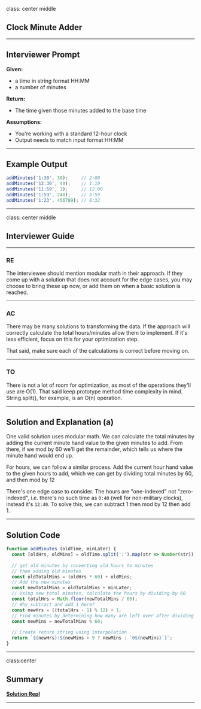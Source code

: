 class: center middle
## Clock Minute Adder

---

## Interviewer Prompt

__Given:__  
  - a time in string format HH:MM
  - a number of minutes

__Return:__  
  - The time given those minutes added to the base time
 
__Assumptions:__
  - You're working with a standard 12-hour clock
  - Output needs to match input format HH:MM

---

## Example Output

```js
addMinutes('1:30', 30);     // 2:00
addMinutes('12:30', 40);    // 1:10
addMinutes('11:59', 1);     // 12:00
addMinutes('1:59', 240);    // 5:59
addMinutes('1:23', 456789); // 6:32
```

---

class: center middle
## Interviewer Guide

---

### RE

The interviewee should mention modular math in their approach. If they come up with a solution that does not account for the edge cases, you may choose to bring these up now, or add them on when a basic solution is reached.

---

### AC

There may be many solutions to transforming the data. If the approach will correctly calculate the total hours/minutes allow them to implement. If it's less efficient, focus on this for your optimization step.

That said, make sure each of the calculations is correct before moving on.

---

### TO

There is not a lot of room for optimization, as most of the operations they'll use are O(1). That said keep prototype method time complexity in mind. String.split(), for example, is an O(n) operation.


---

## Solution and Explanation (a)


One valid solution uses modular math. We can calculate the total minutes by adding the current minute hand value to the given minutes to add. From there, if we mod by 60 we'll get the remainder, which tells us where the minute hand would end up.

For hours, we can follow a similar process. Add the current hour hand value to the given hours to add, which we can get by dividing total minutes by 60, and then mod by 12

There's one edge case to consider. The hours are "one-indexed" not "zero-indexed", i.e. there's no such time as `0:40` (well for non-military clocks), instead it's `12:40`. To solve this, we can subtract 1 then mod by 12 then add 1.

---

## Solution Code
```js
function addMinutes (oldTime, minLater) {
  const [oldHrs, oldMins] = oldTime.split(':').map(str => Number(str));
  
  // get old minutes by converting old hours to minutes
  // then adding old minutes
  const oldTotalMins = (oldHrs * 60) + oldMins;
  // Add the new minutes
  const newTotalMins = oldTotalMins + minLater;
  // Using new total minutes, calculate the hours by dividing by 60
  const totalHrs = Math.floor(newTotalMins / 60);
  // Why subtract and add 1 here?
  const newHrs = ((totalHrs - 1) % 12) + 1;
  // Find minutes by determining how many are left over after dividing by 60
  const newMins = newTotalMins % 60;
  
  // Create return string using interpolation
  return `${newHrs}:${newMins > 9 ? newMins : `0${newMins}`}`;
}
```

---
class:center
## Summary
 
[__Solution Repl__ ](https://repl.it/KJbI/3)

---
